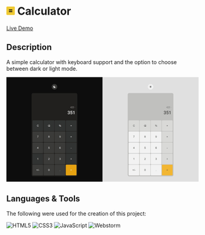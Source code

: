 # <img src="/assets/favicon.png" width="22"/> Calculator

[Live Demo](https://thecolordude.github.io/calculator/)

## Description

A simple calculator with keyboard support and the option to choose between dark or light mode.

<img src="/assets/calculator-preview.png" />

## Languages & Tools

The following were used for the creation of this project:

<img src="https://github.com/theColorDude/theColorDude/blob/main/assets/html5-original.svg" width="100" title="HTML5" /> <img src="https://github.com/theColorDude/theColorDude/blob/main/assets/css3-original.svg" width="100" title="CSS3" /> <img src="https://github.com/theColorDude/theColorDude/blob/main/assets/javascript-original.svg" width="100" title="JavaScript" /> <img src="https://github.com/theColorDude/theColorDude/blob/main/assets/webstorm-original.svg" width="100" title="Webstorm" />

